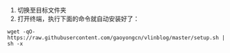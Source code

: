 1. 切换至目标文件夹
2. 打开终端，执行下面的命令就自动安装好了：
```
wget -qO- https://raw.githubusercontent.com/gaoyongcn/vlinblog/master/setup.sh | sh -x
```
